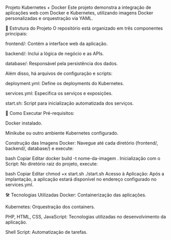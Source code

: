 Projeto Kubernetes + Docker
Este projeto demonstra a integração de aplicações web com Docker e Kubernetes, utilizando imagens Docker personalizadas e orquestração via YAML.​

🧱 Estrutura do Projeto
O repositório está organizado em três componentes principais:​

frontend/: Contém a interface web da aplicação.

backend/: Inclui a lógica de negócio e as APIs.

database/: Responsável pela persistência dos dados.​

Além disso, há arquivos de configuração e scripts:​

deployment.yml: Define os deployments do Kubernetes.

services.yml: Especifica os serviços e exposições.

start.sh: Script para inicialização automatizada dos serviços.​

🚀 Como Executar
Pré-requisitos:

Docker instalado.

Minikube ou outro ambiente Kubernetes configurado.​

Construção das Imagens Docker: Navegue até cada diretório (frontend/, backend/, database/) e execute:

bash
Copiar
Editar
docker build -t nome-da-imagem .
Inicialização com o Script: No diretório raiz do projeto, execute:

bash
Copiar
Editar
chmod +x start.sh
./start.sh
Acesso à Aplicação: Após a implantação, a aplicação estará disponível no endereço configurado no services.yml.

🛠️ Tecnologias Utilizadas
Docker: Containerização das aplicações.

Kubernetes: Orquestração dos containers.

PHP, HTML, CSS, JavaScript: Tecnologias utilizadas no desenvolvimento da aplicação.

Shell Script: Automatização de tarefas.
